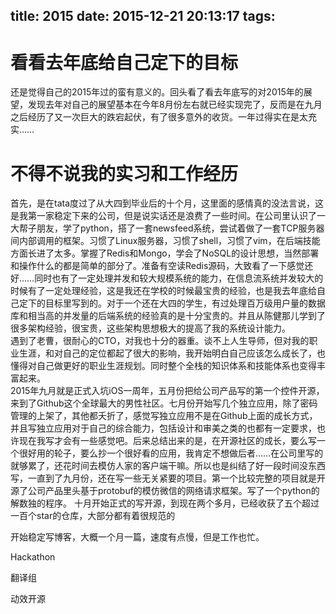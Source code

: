title: 2015
date: 2015-12-21 20:13:17
tags:
---

# 看看去年底给自己定下的目标
还是觉得自己的2015年过的蛮有意义的。回头看了看去年底写的对2015年的展望，发现去年对自己的展望基本在今年8月份左右就已经实现完了，反而是在九月之后经历了又一次巨大的跌宕起伏，有了很多意外的收货。一年过得实在是太充实……

# 不得不说我的实习和工作经历  
首先，是在tata度过了从大四到毕业后的十个月，这里面的感情真的没法言说，这是我第一家稳定下来的公司，但是说实话还是浪费了一些时间。在公司里认识了一大帮子朋友，学了python，搭了一套newsfeed系统，尝试着做了一套TCP服务器间内部调用的框架。习惯了Linux服务器，习惯了shell，习惯了vim，在后端技能方面长进了太多。掌握了Redis和Mongo，学会了NoSQL的设计思想，当然部署和操作什么的都是简单的部分了。准备有空读Redis源码，大致看了一下感觉还好……同时也有了一定处理并发和较大规模系统的能力，在信息流系统并发较大的时候有了一定处理经验，这是我还在学校的时候最宝贵的经验，也是我去年底给自己定下的目标里写到的。对于一个还在大四的学生，有过处理百万级用户量的数据库和相当高的并发量的后端系统的经验真的是十分宝贵的。并且从陈健那儿学到了很多架构经验，很宝贵，这些架构思想极大的提高了我的系统设计能力。  
遇到了老曹，很耐心的CTO，对我也十分的器重。谈不上人生导师，但对我的职业生涯，和对自己的定位都起了很大的影响，我开始明白自己应该怎么成长了，也懂得对自己做更好的职业生涯规划。同时整个全栈的知识体系和技能体系也变得丰富起来。  
2015年九月就是正式入坑iOS一周年，五月份把给公司产品写的第一个控件开源，来到了Github这个全球最大的男性社区。七月份开始写几个独立应用，除了密码管理的上架了，其他都夭折了，感觉写独立应用不是在Github上面的成长方式，并且写独立应用对于自己的综合能力，包括设计和审美之类的也都有一定要求，也许现在我写才会有一些感觉吧。后来总结出来的是，在开源社区的成长，要么写一个很好用的轮子，要么抄一个很好看的应用，我肯定不想做后者……在公司里写的就够累了，还花时间去模仿人家的客户端干嘛。所以也是纠结了好一段时间没东西写，一直到了九月份，还在写一些无关紧要的项目。第一个比较完整的项目就是开源了公司产品里头基于protobuf的模仿微信的网络请求框架。写了一个python的解数独的程序。
十月开始正式的写开源，到现在两个多月，已经收获了五个超过一百个star的仓库，大部分都有着很规范的


开始稳定写博客，大概一个月一篇，速度有点慢，但是工作也忙。

Hackathon

翻译组

动效开源